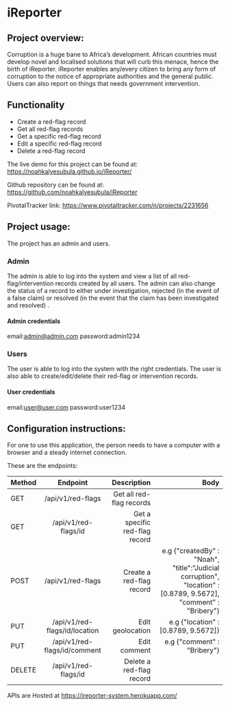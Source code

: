 # iReporter

## Project overview:

Corruption is a huge bane to Africa’s development. African countries must develop novel and
localised solutions that will curb this menace, hence the birth of iReporter. iReporter enables
any/every citizen to bring any form of corruption to the notice of appropriate authorities and the
general public. Users can also report on things that needs government intervention.

## Functionality
- Create a red-flag record
- Get all red-flag records
- Get a specific red-flag record
- Edit a specific red-flag record
- Delete a red-flag record

The live demo for this project can be found at: 
https://noahkalyesubula.github.io/iReporter/

Github repository can be found at:
https://github.com/noahkalyesubula/iReporter

PivotalTracker link: https://www.pivotaltracker.com/n/projects/2231656



## Project usage:
The project has an admin and users.

### Admin
The admin is able to log into the system and view a list of all red-flag/intervention records created by all users.
The admin can also change the status of a record to either under investigation, rejected (in the
event of a false claim) or resolved (in the event that the claim has been investigated and
resolved) .
<!--admin login credentials-->
#### Admin credentials
email:admin@admin.com
password:admin1234


### Users
The user is able to log into the system with the right credentials. 
The user is also able to create/edit/delete their red-flag or intervention records.
<!--user login credentials-->
#### User credentials
email:user@user.com
password:user1234

## Configuration instructions:
For one to use this application, the person needs to have a computer with a browser and a steady internet connection.

These are the endpoints:

| Method  | Endpoint          | Description                      | Body                  |
| --------|:-----------------:| -------------------------------: |----------------------:|
| GET     | /api/v1/red-flags | Get all red-flag records |                  |                       |
| GET     | /api/v1/red-flags/id | Get a specific red-flag record  |                       |   
|POST     | /api/v1/red-flags | Create a red-flag record         | e.g  {"createdBy" : "Noah", "title":"Judicial corruption", "location" : [0.8789, 9.5672], "comment" : "Bribery"}  |
|PUT      | /api/v1/red-flags/id/location | Edit geolocation   | e.g  {"location" : [0.8789, 9.5672]} |
|PUT      | /api/v1/red-flags/id/comment | Edit comment        | e.g  {"comment" : "Bribery"} |
|DELETE   | /api/v1/red-flags/id | Delete a red-flag record|   |                       |


APIs are Hosted at https://ireporter-system.herokuapp.com/